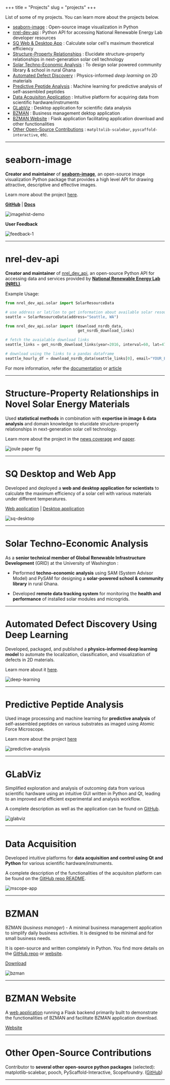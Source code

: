 +++
title = "Projects"
slug = "projects"
+++

List of some of my projects. You can learn more about the projects below.

- [seaborn-image](#seaborn-image) : Open-source image visualization in Python
- [nrel-dev-api](#nrel-dev-api) : Python API for accessing National Renewable Energy Lab developer resources
- [SQ Web & Desktop App](#sq-desktop-and-web-app) : Calculate solar cell's maximum theoretical efficiency
- [Structure-Property Relationships](#structure-property-relationships-in-novel-solar-energy-materials) : Elucidate structure-property relationships in next-generation solar cell technology
- [Solar Techno-Economic Analysis](#solar-techno-economic-analysis) : To design solar powered community library & school in rural Ghana
- [Automated Defect Discovery](#automated-defect-discovery-using-deep-learning) : Physics-informed _deep learning_ on 2D materials
- [Predictive Peptide Analysis](#predictive-peptide-analysis) : Machine learning for predictive analysis of self-assembled peptides
- [Data Acquisiton Application](#data-acquisition) : Intuitive platform for acquiring data from scientific hardware/instruments
- [GLabViz](#glabviz-data-analysis) : Desktop application for scientific data analysis
- [BZMAN](#bzman) : Business management dektop application
- [BZMAN Website](#bzman-website) : Flask application facilitating application download and other functionalities
- [Other Open-Source Contributions](#other-open-source-contributions) : `matpltolib-scalebar`, `pyscaffold-interactive`, etc.

---
# seaborn-image
**Creator and maintainer** of **[seaborn-image](https://github.com/SarthakJariwala/seaborn-image)**, an open-source image visualization Python package that provides a high level API for drawing attractive, descriptive and effective images.

Learn more about the project [here](/posts/introducing-seaborn-image).

**[GitHub](https://github.com/SarthakJariwala/seaborn-image)** | **[Docs](https://seaborn-image.readthedocs.io/en/stable/)**

![imagehist-demo](/images/imghist_demo.png)

**User Feedback** 

![feedback-1](/images/user-feedback-1.png)

---

# nrel-dev-api 
**Creator and maintainer** of [nrel_dev_api](https://github.com/SarthakJariwala/nrel_dev_api), an open-source Python API for accessing data and services provided by **[National Renewable Energy Lab (NREL)](https://developer.nrel.gov/docs/)**.

Example Usage:
```python
from nrel_dev_api.solar import SolarResourceData

# use address or lat/lon to get information about available solar resource
seattle = SolarResourceData(address="Seattle, WA")
```

```python
from nrel_dev_api.solar import (download_nsrdb_data,
                                get_nsrdb_download_links)

# fetch the avaialable download links
seattle_links = get_nsrdb_download_links(year=2016, interval=60, lat=47.61, lon=-122.35)

# download using the links to a pandas dataframe
seattle_hourly_df = download_nsrdb_data(seattle_links[0], email="YOUR_EMAIL")
```

For more information, refer the [documentation](https://nrel-dev-api.readthedocs.io/en/latest/) or [article](/posts/sunny-in-seattle)

---
# Structure-Property Relationships in Novel Solar Energy Materials
Used **statistical methods** in combination with **expertise in image & data analysis** and domain knowledge to elucidate structure-property relationships in next-generation solar cell technology.

Learn more about the project in the [news coverage](https://www.washington.edu/news/2019/10/31/map-strain-solar-cells/) and [paper](https://doi.org/10.1016/j.joule.2019.09.001).

![joule paper fig](/images/joule-paper-fig4.png)

---
# SQ Desktop and Web App
Developed and deployed a **web and desktop application for scientists** to calculate the maximum efficiency of a solar cell with various materials under different temperatures.
    
[Web application](https://sqcalculator.herokuapp.com/) | [Desktop application](https://github.com/SarthakJariwala/Shockley-Queisser-Calculator)

![sq-desktop](/images/SQ_Calculator_UI.png)

---
# Solar Techno-Economic Analysis 
As a **senior technical member of Global Renewable Infrastructure Development** (GRID) at the University of Washington : 

- Performed **techno-economic analysis** using SAM (System Advisor Model) and PySAM for designing a **solar-powered school & community library** in rural Ghana.

- Developed **remote data tracking system** for monitoring the **health and performance** of installed solar modules and microgrids.

---
# Automated Defect Discovery Using Deep Learning
Developed, packaged, and published a **physics-informed deep learning model** to automate the localization, classification, and visualization of defects in 2D materials. 

Learn more about it [here](https://github.com/yiwen26/DLSSTRP#defect-finder).

![deep-learning](/images/deep-learning-ornl.png)

---
# Predictive Peptide Analysis
Used image processing and machine learning for **predictive analysis** of self-assembled peptides on various substrates as imaged using Atomic Force Microscope.

Learn more about the project [here](https://github.com/liud16/direct18project#safmi-afm-segmentation-of-atomic-force-microscope-images-library-functions-and-predictive-analysis)

![predictive-analysis](/images/direct18-safmi.png)

---
# GLabViz
Simplified exploration and analysis of outcoming data from various scientific hardware using an intuitive GUI written in Python and Qt, leading to an improved and efficient experimental and analysis workflow.

A complete description as well as the application can be found on [GitHub](https://github.com/SarthakJariwala/Python_GUI_apps).

![glabviz](/images/GLabViz_interface_1.png)

---
# Data Acquisition
Developed intuitive platforms for **data acquisition and control using Qt and Python** for various scientific hardware/instruments.

A complete description of the functionalities of the acquisiton platform can be found on the [GitHub repo README](https://github.com/GingerLabUW/Microscope_App).

![mscope-app](/images/mscope_app.png)

---
# BZMAN
BZMAN (_business manager_) - A minimal business management application to simplify daily business activities. It is designed to be minimal and for small business needs. 

It is open-source and written completely in Python. You find more details on the [GitHub repo](https://github.com/SarthakJariwala/bzman) or [website](https://bzman.herokuapp.com/).

[Download](https://bzman.herokuapp.com/downloads)

![bzman](/images/CompanyList.png)

---
# BZMAN Website

A [web application](https://bzman.herokuapp.com/) running a Flask backend primarily built to demonstrate the functionalities of BZMAN and facilitate BZMAN application download.

[Website](https://bzman.herokuapp.com/)

---
# Other Open-Source Contributions
Contributor to **several other open-source python packages** (selected): matplotlib-scalebar, pooch, PyScaffold-Interactive, Scopefoundry. ([GitHub](https://github.com/SarthakJariwala))

---